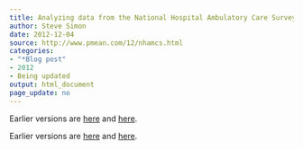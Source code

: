 ```yaml
---
title: Analyzing data from the National Hospital Ambulatory Care Survey
author: Steve Simon
date: 2012-12-04
source: http://www.pmean.com/12/nhamcs.html
categories:
- "*Blog post"
- 2012
- Being updated
output: html_document
page_update: no
---
```


Earlier versions are [here][sim1] and [here][sim2].
 
[sim1]: http://www.pmean.com/12/nhamcs.html
[sim2]: http://new.pmean.com/analyzing-nhamcs-data/

Earlier versions are [here][sim1] and [here][sim2].
 
[sim1]: http://www.pmean.com/12/nhamcs.html
[sim2]: http://new.pmean.com/analyzing-nhamcs-data/
